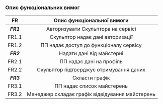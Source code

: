 ### Опис функціональних вимог

|     FR    |              Опис функціональної вимоги             |
|:---------:|:---------------------------------------------------:|
| **_FR1_** |          Авторизувати Скульптора на сервісі         |
|   FR1.1   |           Скульптор надає дані авторизації          |
|   FR1.2   |        ПП надає доступ до функціоналу сервісу       |
| **_FR2_** |              Надати дані від майстерні              |
|   FR2.1   | ПП надає дані на профіль                            |
|   FR2.2   |          Скульптор підтверджує отримування даних    |
| **_FR3_** |                    Скласти графік                   |
|   FR3.1   |              ПП надає список майстерень             |
|   FR3.2   |    Менеджер складає графік відвідування майстерень  |
